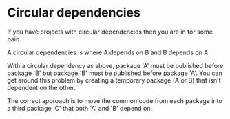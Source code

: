 # Circular dependencies

If you have projects with circular dependencies then you are in for some pain.

A circular dependencies is where A depends on B and B depends on A. 

With a circular dependency as above, package 'A' must be published before package 'B' but package 'B' must be published before package 'A'. You can get around this problem by creating a temporary package \(A or B\) that isn't dependent on the other.

The correct approach is to move the common code from each package into a third package 'C' that both 'A' and 'B' depend on.


